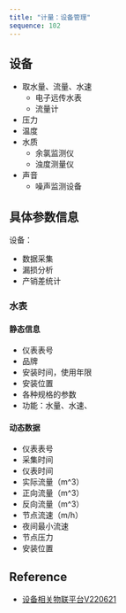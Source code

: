 ```yaml
---
title: "计量：设备管理"
sequence: 102
---
```


## 设备

- 取水量、流量、水速
  - 电子远传水表
  - 流量计
- 压力
- 温度
- 水质
  - 余氯监测仪
  - 浊度测量仪
- 声音
  - 噪声监测设备

## 具体参数信息

设备：

- 数据采集
- 漏损分析
- 产销差统计

### 水表

#### 静态信息

- 仪表表号
- 品牌
- 安装时间，使用年限
- 安装位置
- 各种规格的参数
- 功能：水量、水速、

#### 动态数据

- 仪表表号
- 采集时间
- 仪表时间
- 实际流量（m^3）
- 正向流量（m^3）
- 反向流量（m^3）
- 节点流速（m/h）
- 夜间最小流速
- 节点压力
- 安装位置

## Reference

- [设备相关物联平台V220621](https://www.yuque.com/u32025933/xrt2zf/zlg3g0)
